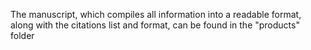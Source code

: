 The manuscript, which compiles all information into a readable format, along with the citations list and format, can be found in the "products" folder

